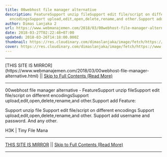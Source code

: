 ```yaml
---
title: 00webhost file manager alternative
description: FeatureSupport unzip fileSupport edit file/script on different
  encodingsSupport upload,edit,open,delete,rename,and other.Support add
author: Dimas Lanjaka 2
url: https://www.webmanajemen.com/2018/03/00webhost-file-manager-alternative.html
date: 2018-03-27T02:22:48+07:00
updated: 2018-03-26T14:18:00.000Z
thumbnail: https://res.cloudinary.com/dimaslanjaka/image/fetch/https://www.seoclerk.com/pics/want29446-1eGFdc1437614695.png
cover: https://res.cloudinary.com/dimaslanjaka/image/fetch/https://www.seoclerk.com/pics/want29446-1eGFdc1437614695.png
---
```


<hr/> [THIS SITE IS MIRROR](https://www.webmanajemen.com/2018/03/00webhost-file-manager-alternative.html) || <a href="https://www.webmanajemen.com/2018/03/00webhost-file-manager-alternative.html" rel="follow" class="button" id="read-more">Skip to Full Contents (Read More)</a> <hr/> 00webhost file manager alternative - FeatureSupport unzip fileSupport edit file/script on different encodingsSupport upload,edit,open,delete,rename,and other.Support add Feature:

Support unzip file
Support edit file/script on different encodings
Support upload,edit,open,delete,rename,and other.
Support add username and password.
And any other.



H3K | Tiny File Mana <hr/> [THIS SITE IS MIRROR](https://www.webmanajemen.com/2018/03/00webhost-file-manager-alternative.html) || <a href="https://www.webmanajemen.com/2018/03/00webhost-file-manager-alternative.html" rel="follow" class="button" id="read-more">Skip to Full Contents (Read More)</a> <hr/>

<script>
    if (location.host.includes('dimaslanjaka12')) {
      location.replace('https://www.webmanajemen.com/2018/03/00webhost-file-manager-alternative.html');
    }
  </script>